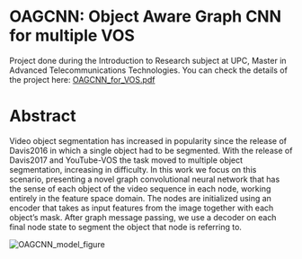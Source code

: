 # OAGCNN: Object Aware Graph CNN for multiple VOS
Project done during the Introduction to Research subject at UPC, Master in Advanced Telecommunications Technologies. You can check the details of the project here: [OAGCNN_for_VOS.pdf](https://github.com/acaelles97/OAGCNN/files/6939938/OAGCNN_for_VOS.pdf)



# Abstract
Video object segmentation has increased in popularity since the release of Davis2016 in which a single object had to be segmented. With the release of Davis2017 and YouTube-VOS the task moved to multiple object segmentation, increasing in difficulty. In this work we focus on this scenario, presenting a novel graph convolutional neural network that has the sense of each object of the video sequence in each node, working entirely in the feature space domain. The nodes are initialized using an encoder that takes as input features from the image together with each object’s mask. After graph message passing, we use a decoder on each final node state to segment the object that node is referring to.

![OAGCNN_model_figure](https://user-images.githubusercontent.com/46324089/128324753-9c10c23a-d752-44db-b5f4-4c840d564d61.png)
